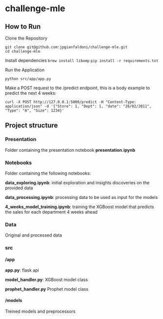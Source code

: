# challenge-mle

## How to Run

Clone the Repository

```
git clone git@github.com:jpgianfaldoni/challenge-mle.git
cd challenge-mle
```

Install dependencies
`brew install libomp`
`pip install -r requirements.txt`

Run the Application

`python src/app/app.py`

Make a POST request to the /predict endpoint, this is a body example to predict the next 4 weeks:

```
curl -X POST http://127.0.0.1:5000/predict -H "Content-Type: application/json" -d '{"Store": 1, "Dept": 1, "date": "26/02/2011", "Type": "A", "Size": 1234}'
```

## Project structure

### Presentation

Folder containing the presentation notebook **presentation.ipynb**

### Notebooks

Folder containing the following notebooks:

**data_exploring.ipynb**: initial exploration and insights discoveries on the provided data

**data_processing.ipynb**: processing data to be used as input for the models

**4_weeks_model_training.ipynb**: training the XGBoost model that predicts the sales for each department 4 weeks ahead

### Data

Original and processed data

### src

#### /app

**app.py**: flask api

**model_handler.py**: XGBoost model class

**prophet_handler.py** Prophet model class

#### /models

Treined models and preprocessors
